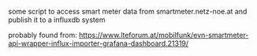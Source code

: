 
some script to access smart meter data from smartmeter.netz-noe.at and
publish it to a influxdb system


probably found from: https://www.lteforum.at/mobilfunk/evn-smartmeter-api-wrapper-influx-importer-grafana-dashboard.21319/
